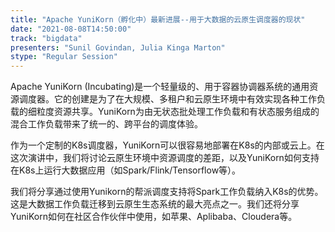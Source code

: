 ```yaml
---
title: "Apache YuniKorn（孵化中）最新进展--用于大数据的云原生调度器的现状"
date: "2021-08-08T14:50:00" 
track: "bigdata"
presenters: "Sunil Govindan, Julia Kinga Marton"
stype: "Regular Session"
---
```

Apache YuniKorn (Incubating)是一个轻量级的、用于容器协调器系统的通用资源调度器。它的创建是为了在大规模、多租户和云原生环境中有效实现各种工作负载的细粒度资源共享。YuniKorn为由无状态批处理工作负载和有状态服务组成的混合工作负载带来了统一的、跨平台的调度体验。

作为一个定制的K8s调度器，YuniKorn可以很容易地部署在K8s的内部或云上。在这次演讲中，我们将讨论云原生环境中资源调度的差距，以及YuniKorn如何支持在K8s上运行大数据应用（如Spark/Flink/Tensorflow等）。

我们将分享通过使用Yunikorn的帮派调度支持将Spark工作负载纳入K8s的优势。这是大数据工作负载迁移到云原生生态系统的最大亮点之一。我们还将分享YuniKorn如何在社区合作伙伴中使用，如苹果、Aplibaba、Cloudera等。